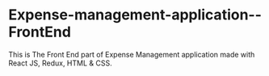 # Expense-management-application--FrontEnd
This is The Front End part of Expense Management application made with React JS, Redux, HTML &amp; CSS.
